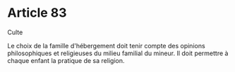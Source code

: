 # Article 83

Culte

Le choix de la famille d'hébergement doit tenir compte des opinions philosophiques et religieuses du milieu familial du mineur. Il doit permettre à chaque enfant la pratique de sa religion.
